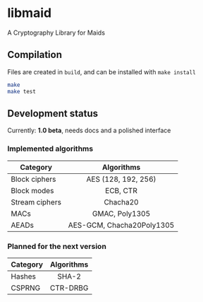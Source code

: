 # libmaid
A Cryptography Library for Maids

## Compilation
Files are created in `build`, and can be installed with `make install`
```sh
make
make test
```

## Development status
Currently: **1.0 beta**, needs docs and a polished interface

### Implemented algorithms
| Category       | Algorithms                |
| -------------- |:-------------------------:|
| Block ciphers  | AES (128, 192, 256)       |
| Block modes    | ECB, CTR                  |
| Stream ciphers | Chacha20                  |
| MACs           | GMAC, Poly1305            |
| AEADs          | AES-GCM, Chacha20Poly1305 |

### Planned for the next version
| Category  | Algorithms |
| --------- |:----------:|
| Hashes    | SHA-2      |
| CSPRNG    | CTR-DRBG   |
